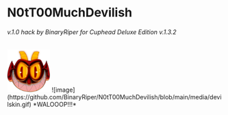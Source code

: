 # N0tT00MuchDevilish  
###### v.1.0 hack by BinaryRiper for Cuphead Deluxe Edition v.1.3.2  
<img src="https://github.com/BinaryRiper/N0tT00MuchDevilish/blob/main/media/icon.png" width="100" height="100">  
![image](https://github.com/BinaryRiper/N0tT00MuchDevilish/blob/main/media/devilskin.gif)  
*WALOOOP!!!*
